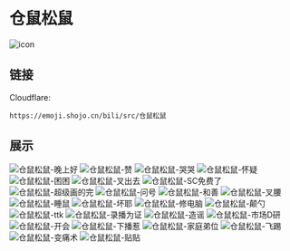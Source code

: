 # 仓鼠松鼠
![icon](https://emoji.shojo.cn/bili/src/仓鼠松鼠/icon.png)
## 链接
Cloudflare:
```
https://emoji.shojo.cn/bili/src/仓鼠松鼠
```
## 展示
![仓鼠松鼠-晚上好](https://emoji.shojo.cn/bili/src/仓鼠松鼠/仓鼠松鼠-晚上好.png)
![仓鼠松鼠-赞](https://emoji.shojo.cn/bili/src/仓鼠松鼠/仓鼠松鼠-赞.png)
![仓鼠松鼠-哭哭](https://emoji.shojo.cn/bili/src/仓鼠松鼠/仓鼠松鼠-哭哭.png)
![仓鼠松鼠-怀疑](https://emoji.shojo.cn/bili/src/仓鼠松鼠/仓鼠松鼠-怀疑.png)
![仓鼠松鼠-困困](https://emoji.shojo.cn/bili/src/仓鼠松鼠/仓鼠松鼠-困困.png)
![仓鼠松鼠-叉出去](https://emoji.shojo.cn/bili/src/仓鼠松鼠/仓鼠松鼠-叉出去.png)
![仓鼠松鼠-SC免费了](https://emoji.shojo.cn/bili/src/仓鼠松鼠/仓鼠松鼠-SC免费了.png)
![仓鼠松鼠-超级画的完](https://emoji.shojo.cn/bili/src/仓鼠松鼠/仓鼠松鼠-超级画的完.png)
![仓鼠松鼠-问号](https://emoji.shojo.cn/bili/src/仓鼠松鼠/仓鼠松鼠-问号.png)
![仓鼠松鼠-和善](https://emoji.shojo.cn/bili/src/仓鼠松鼠/仓鼠松鼠-和善.png)
![仓鼠松鼠-叉腰](https://emoji.shojo.cn/bili/src/仓鼠松鼠/仓鼠松鼠-叉腰.png)
![仓鼠松鼠-睡鼠](https://emoji.shojo.cn/bili/src/仓鼠松鼠/仓鼠松鼠-睡鼠.png)
![仓鼠松鼠-坏耶](https://emoji.shojo.cn/bili/src/仓鼠松鼠/仓鼠松鼠-坏耶.png)
![仓鼠松鼠-修电脑](https://emoji.shojo.cn/bili/src/仓鼠松鼠/仓鼠松鼠-修电脑.png)
![仓鼠松鼠-颠勺](https://emoji.shojo.cn/bili/src/仓鼠松鼠/仓鼠松鼠-颠勺.png)
![仓鼠松鼠-ttk](https://emoji.shojo.cn/bili/src/仓鼠松鼠/仓鼠松鼠-ttk.png)
![仓鼠松鼠-录播为证](https://emoji.shojo.cn/bili/src/仓鼠松鼠/仓鼠松鼠-录播为证.png)
![仓鼠松鼠-造谣](https://emoji.shojo.cn/bili/src/仓鼠松鼠/仓鼠松鼠-造谣.png)
![仓鼠松鼠-市场D研](https://emoji.shojo.cn/bili/src/仓鼠松鼠/仓鼠松鼠-市场D研.png)
![仓鼠松鼠-开会](https://emoji.shojo.cn/bili/src/仓鼠松鼠/仓鼠松鼠-开会.png)
![仓鼠松鼠-下播惹](https://emoji.shojo.cn/bili/src/仓鼠松鼠/仓鼠松鼠-下播惹.png)
![仓鼠松鼠-家庭弟位](https://emoji.shojo.cn/bili/src/仓鼠松鼠/仓鼠松鼠-家庭弟位.png)
![仓鼠松鼠-飞踢](https://emoji.shojo.cn/bili/src/仓鼠松鼠/仓鼠松鼠-飞踢.png)
![仓鼠松鼠-变痛术](https://emoji.shojo.cn/bili/src/仓鼠松鼠/仓鼠松鼠-变痛术.png)
![仓鼠松鼠-贴贴](https://emoji.shojo.cn/bili/src/仓鼠松鼠/仓鼠松鼠-贴贴.png)
